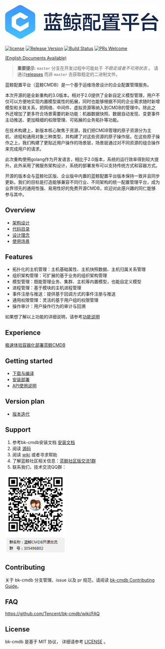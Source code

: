 ![](docs/resource/img/BKCN.jpg)
---
[![license](https://img.shields.io/badge/license-mit-brightgreen.svg?style=flat)](https://github.com/Tencent/bk-cmdb/blob/master/LICENSE)
[![Release Version](https://img.shields.io/badge/release-3.1.0-brightgreen.svg)](https://github.com/Tencent/bk-cmdb/releases)
[![Build Status](https://travis-ci.org/Tencent/bk-cmdb.svg?branch=master)](https://travis-ci.org/Tencent/bk-cmdb)
[![PRs Welcome](https://img.shields.io/badge/PRs-welcome-brightgreen.svg)](https://github.com/Tencent/bk-cmdb/pulls)

[(English Documents Available)](readme_en.md)

> **重要提示**: `master` 分支在开发过程中可能处于 *不稳定或者不可用状态* 。
请通过[releases](https://github.com/tencent/bk-cmdb/releases) 而非 `master` 去获取稳定的二进制文件。

蓝鲸配置平台（蓝鲸CMDB）是一个基于运维场景设计的企业配置管理服务。

本次开源的是全新重构的3.0版本。相对于2.0提供了全新自定义模型管理，用户不仅可以方便地实现内置模型属性的拓展，同时也能够根据不同的企业需求随时新增模型和关联关系，把网络、中间件、虚拟资源等纳入到CMDB的管理中。除此之外还增加了更多符合场景需要的新功能：机器数据快照、数据自动发现、变更事件主动推送、更加精细的权限管理、可拓展的业务拓扑等功能。

在技术构建上，新版本核心聚焦于资源，我们把CMDB管理的原子资源分为主机、进程和通用对象三种类型，并构建了对这些资源的原子操作层。在这些原子操作之上，我们构建了更贴近用户操作的场景层，场景层通过对不同资源的组合操作来完成用户的请求。

此次重构使用golang作为开发语言，相比于2.0版本，系统的运行效率得到较大提升。此外采用了微服务架构设计，系统的部署发布可以支持传统方式和容器方式。

开源的版本会与蓝鲸社区版、企业版中内置的蓝鲸配置平台版本保持一致并且同步更新。我们的目标是打造能够兼容不同行业、不同架构的统一配置管理平台，成为业界领先的通用性强、易用性好的免费开源CMDB，欢迎对此感兴趣的同仁能够参与其中。



## Overview
* [架构设计](docs/overview/architecture.md)
* [代码目录](docs/overview/code_framework.md)
* [设计理念](docs/overview/design.md)
* [使用场景](docs/overview/usecase.md)

## Features
* 拓扑化的主机管理：主机基础属性、主机快照数据、主机归属关系管理
* 组织架构管理：可扩展的基于业务的组织架构管理
* 模型管理：既能管理业务、集群、主机等内置模型，也能自定义模型
* 进程管理：基于模块的主机进程管理
* 事件注册与推送：提供基于回调方式的事件注册与推送
* 通用权限管理：灵活的基于用户组的权限管理
* 操作审计：用户操作行为的审计与回溯

如果想了解以上功能的详细说明，请参考[功能说明](http://bk.tencent.com/document/bkprod/000120.html)

## Experience

[极速体验容器化部署蓝鲸CMDB](docs/wiki/container-support.md)

## Getting started
* [下载与编译](docs/overview/source_compile.md)
* [安装部署](docs/overview/installation.md)
* [API使用说明](docs/apidoc/readme.md)

## Version plan
* [版本迭代](docs/VERSION.md)

## Support
1. 参考bk-cmdb安装文档 [安装文档](docs/overview/installation.md)
2. 阅读 [源码](https://github.com/Tencent/bk-cmdb/tree/master)
3. 阅读 [wiki](https://github.com/Tencent/bk-cmdb/wiki/cmdb-3.0) 或者寻求帮助
4. 了解蓝鲸社区相关信息：[蓝鲸社区版交流1群](https://jq.qq.com/?_wv=1027&k=5zk8F7G)
5. 联系我们，技术交流QQ群：

![qq](docs/resource/img/qq.png)

## Contributing
关于 bk-cmdb 分支管理、issue 以及 pr 规范，请阅读 [bk-cmdb Contributing Guide](docs/CONTRIBUTING.md)。

## FAQ

https://github.com/Tencent/bk-cmdb/wiki/FAQ

## License
bk-cmdb 是基于 MIT 协议， 详细请参考 [LICENSE](LICENSE) 。
